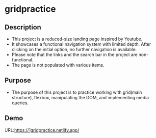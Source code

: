 # gridpractice

## Description

- This project is a reduced-size landing page inspired by Youtube.
- It showcases a functional navigation system with limited depth. After clicking on the initial option, no further navigation is available.
- Please note that the links and the search bar in the project are non-functional.
- The page is not populated with various items.

## Purpose

- The purpose of this project is to practice working with grid(main structure), flexbox, manipulating the DOM, and implementing media queries.

## Demo

URL:https://1gridpractice.netlify.app/
